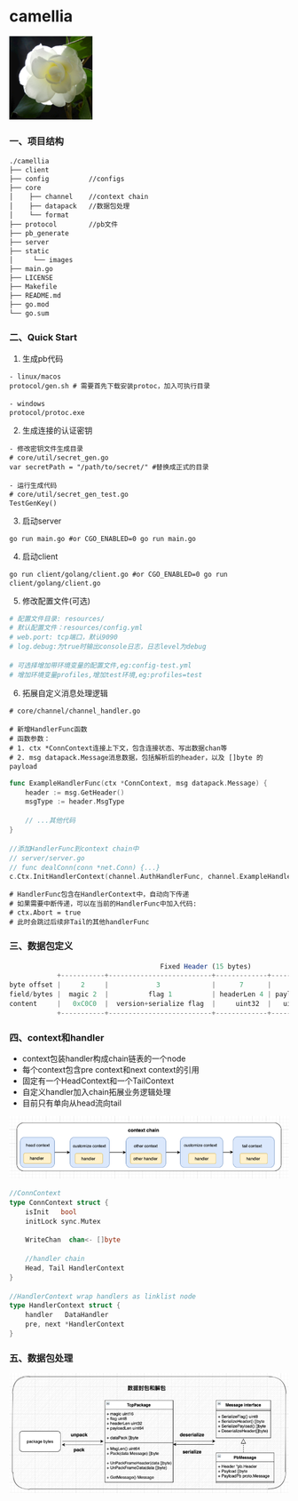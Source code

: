 # camellia
<!-- ![img.png](static/images/logo.png) -->

<img src="resources/static/images/logo.png" alt="山茶花" width="150" height="150" align="bottom" />

### 一、项目结构

```plain
./camellia
├── client
├── config          //configs
├── core
│    ├── channel    //context chain
│    ├── datapack   //数据包处理
│    └── format
├── protocol        //pb文件
├── pb_generate
├── server
├── static
│     └── images
├── main.go
├── LICENSE
├── Makefile
├── README.md
├── go.mod
└── go.sum
```
### 二、Quick Start
1. 生成pb代码
```shell
- linux/macos
protocol/gen.sh # 需要首先下载安装protoc，加入可执行目录

- windows
protocol/protoc.exe
```
2. 生成连接的认证密钥
```shell
- 修改密钥文件生成目录
# core/util/secret_gen.go
var secretPath = "/path/to/secret/" #替换成正式的目录

- 运行生成代码
# core/util/secret_gen_test.go
TestGenKey()
```

3. 启动server
```shell
go run main.go #or CGO_ENABLED=0 go run main.go
```
4. 启动client
```shell
go run client/golang/client.go #or CGO_ENABLED=0 go run client/golang/client.go
```

5. 修改配置文件(可选)
```yaml
# 配置文件目录: resources/
# 默认配置文件：resources/config.yml
# web.port: tcp端口，默认9090
# log.debug:为true时输出console日志，日志level为debug

# 可选择增加带环境变量的配置文件,eg:config-test.yml
# 增加环境变量profiles,增加test环境,eg:profiles=test
```

6. 拓展自定义消息处理逻辑
```shell
# core/channel/channel_handler.go

# 新增HandlerFunc函数
# 函数参数：
# 1. ctx *ConnContext连接上下文，包含连接状态、写出数据chan等
# 2. msg datapack.Message消息数据，包括解析后的header，以及 []byte 的payload
```
```go
func ExampleHandlerFunc(ctx *ConnContext, msg datapack.Message) {
	header := msg.GetHeader()
	msgType := header.MsgType
	
	// ...其他代码
}

//添加HandlerFunc到context chain中
// server/server.go
// func dealConn(conn *net.Conn) {...}
c.Ctx.InitHandlerContext(channel.AuthHandlerFunc, channel.ExampleHandlerFunc, channel.DispatchHandlerFunc)
```
```shell
# HandlerFunc包含在HandlerContext中，自动向下传递
# 如果需要中断传递，可以在当前的HandlerFunc中加入代码: 
# ctx.Abort = true
# 此时会跳过后续非Tail的其他handlerFunc
```

### 三、数据包定义

```javascript
                                      Fixed Header (15 bytes)                                             Actual Content
            +-----------+--------------------------+-------------+--------------+      +-----------------------+-------------------------------+
byte offset |     2     |            3             |      7      |      15      |      |    15 + headerLen     |  15 + headerLen + payloadLen  |
field/bytes |  magic 2  |          flag 1          | headerLen 4 | payloadLen 8 |----->|    Variable Header    |             Payload           |
content     |   0xC0C0  |  version+serialize flag  |     uint32  |   uint64     |      |   msgType,userInfo... |         "HELLO, WORLD"        |
            +-----------+--------------------------+-------------+--------------+      +-----------------------+-------------------------------+
```

### 四、context和handler
- context包装handler构成chain链表的一个node
- 每个context包含pre context和next context的引用
- 固定有一个HeadContext和一个TailContext
- 自定义handler加入chain拓展业务逻辑处理
- 目前只有单向从head流向tail

![img.png](resources/static/images/context_chain.png)
```go
//ConnContext 
type ConnContext struct {
	isInit   bool
	initLock sync.Mutex

	WriteChan  chan<- []byte

	//handler chain
	Head, Tail HandlerContext
}

//HandlerContext wrap handlers as linklist node
type HandlerContext struct {
	handler   DataHandler
	pre, next *HandlerContext
}

```

### 五、数据包处理
![img.png](resources/static/images/datapack.png)